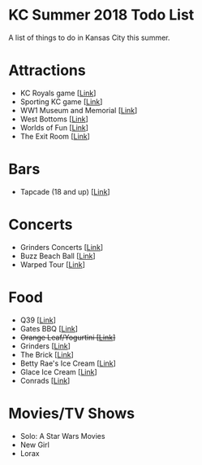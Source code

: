 # KC Summer 2018 Todo List
A list of things to do in Kansas City this summer.

# Attractions
* KC Royals game \[[Link](https://www.mlb.com/royals/ballpark)]
* Sporting KC game \[[Link](https://www.sportingkc.com/)]
* WW1 Museum and Memorial \[[Link](https://www.theworldwar.org/)]
* West Bottoms \[[Link](https://www.visitkc.com/west-bottoms)]
* Worlds of Fun \[[Link](https://www.worldsoffun.com/)]
* The Exit Room \[[Link](https://www.theexitroomkc.com/)]

# Bars
* Tapcade (18 and up) \[[Link](http://www.tapcadekc.com/)]

# Concerts
* Grinders Concerts \[[Link](http://crossroadskc.com/)]
* Buzz Beach Ball \[[Link](http://beachballkc.com/)]
* Warped Tour \[[Link](https://vanswarpedtour.com/dates/bonner-springs/)]

# Food
* Q39 \[[Link](https://q39kc.com/)]
* Gates BBQ \[[Link](https://gatesbbq.com/)]
* <s>Orange Leaf/Yogurtini \[[Link](https://www.orangeleafyogurt.com/)]</s>
* Grinders \[[Link](https://grinderspizza.com/)]
* The Brick \[[Link](http://www.thebrickkcmo.com/)]
* Betty Rae's Ice Cream \[[Link](http://bettyraes.com/)]
* Glace Ice Cream \[[Link](http://www.glaceicecream.com/)]
* Conrads \[[Link](www.konradskc.com/menu.asp)]

# Movies/TV Shows
* Solo: A Star Wars Movies
* New Girl
* Lorax
